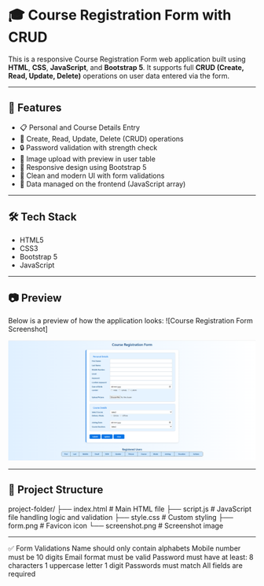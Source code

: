 # 🎓 Course Registration Form with CRUD

This is a responsive Course Registration Form web application built using **HTML**, **CSS**, **JavaScript**, and **Bootstrap 5**. It supports full **CRUD (Create, Read, Update, Delete)** operations on user data entered via the form.


---

## 🚀 Features

- 📋 Personal and Course Details Entry
- 💾 Create, Read, Update, Delete (CRUD) operations
- 🔒 Password validation with strength check
- 📸 Image upload with preview in user table
- 📱 Responsive design using Bootstrap 5
- 🎨 Clean and modern UI with form validations
- 📝 Data managed on the frontend (JavaScript array)

---

## 🛠️ Tech Stack

- HTML5
- CSS3
- Bootstrap 5
- JavaScript

---

## 📷 Preview

Below is a preview of how the application looks:
 ![Course Registration Form Screenshot]


![App Screenshot](./screenshot.png)

---

## 📂 Project Structure


project-folder/
├── index.html # Main HTML file
├── script.js # JavaScript file handling logic and validation
├── style.css # Custom styling
├── form.png # Favicon icon
└── screenshot.png # Screenshot image


---



✅ Form Validations
Name should only contain alphabets
Mobile number must be 10 digits
Email format must be valid
Password must have at least:
8 characters
1 uppercase letter
1 digit
Passwords must match
All fields are required



